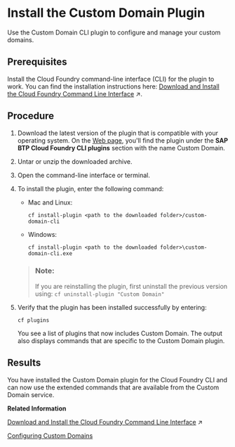 <!-- loio49152b9c4cf440cc88f68dea1db4d72e -->

# Install the Custom Domain Plugin

Use the Custom Domain CLI plugin to configure and manage your custom domains.



## Prerequisites

Install the Cloud Foundry command-line interface \(CLI\) for the plugin to work. You can find the installation instructions here: [Download and Install the Cloud Foundry Command Line Interface](https://help.sap.com/viewer/65de2977205c403bbc107264b8eccf4b/Cloud/en-US/4ef907afb1254e8286882a2bdef0edf4.html "Download and set up the Cloud Foundry Command Line Interface (cf CLI) to start working with the Cloud Foundry environment.") :arrow_upper_right:.



## Procedure

1.  Download the latest version of the plugin that is compatible with your operating system. On the [Web page](https://tools.hana.ondemand.com/#cloud), you'll find the plugin under the **SAP BTP Cloud Foundry CLI plugins** section with the name Custom Domain.

2.  Untar or unzip the downloaded archive.

3.  Open the command-line interface or terminal.

4.  To install the plugin, enter the following command:

    -   Mac and Linux:

        ```
        cf install-plugin <path to the downloaded folder>/custom-domain-cli
        ```

    -   Windows:

        ```
        cf install-plugin <path to the downloaded folder>\custom-domain-cli.exe
        ```


    > ### Note:  
    > If you are reinstalling the plugin, first uninstall the previous version using: `cf uninstall-plugin "Custom Domain"` 

5.  Verify that the plugin has been installed successfully by entering:

    ```
    cf plugins
    ```

    You see a list of plugins that now includes Custom Domain. The output also displays commands that are specific to the Custom Domain plugin.




<a name="loio49152b9c4cf440cc88f68dea1db4d72e__result_cl2_wck_pgb"/>

## Results

You have installed the Custom Domain plugin for the Cloud Foundry CLI and can now use the extended commands that are available from the Custom Domain service.

**Related Information**  


[Download and Install the Cloud Foundry Command Line Interface](https://help.sap.com/viewer/65de2977205c403bbc107264b8eccf4b/Cloud/en-US/4ef907afb1254e8286882a2bdef0edf4.html "Download and set up the Cloud Foundry Command Line Interface (cf CLI) to start working with the Cloud Foundry environment.") :arrow_upper_right:

[Configuring Custom Domains](../20-Configuration/configuring-custom-domains-1c6c729.md "To make sure that your domain is trusted and all application data is protected, you must first set up secure TLS/SSL communication. Then, make your application reachable via the custom domain and route traffic to it.")

